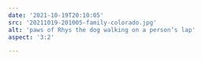```yaml
---
date: '2021-10-19T20:10:05'
src: '20211019-201005-family-colorado.jpg'
alt: 'paws of Rhys the dog walking on a person’s lap'
aspect: '3:2'

---
```

